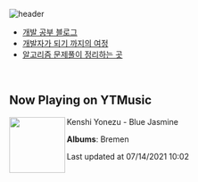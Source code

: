 ![header](https://capsule-render.vercel.app/api?type=waving&color=timeGradient&height=200&section=header&text=Mooneeᕕ(ᐛ)ᕗ&fontSize=40&animation=fadeIn)
- [개발 공부 블로그](https://mooneedev.netlify.app/)
- [개발자가 되기 까지의 여정](https://www.notion.so/mooneedev/4a78cf4af0a74c26a5880871ada05ddb)
- [알고리즘 문제풀이 정리하는 곳](https://www.notion.so/mooneedev/Algorithms-f47ea3f7bcd7444d834bcf6ce8c1cf78)

<br/>


## Now Playing on YTMusic

[<img align="left" width="100" src="https://lh3.googleusercontent.com/Ys6KyjCj55xJ4SKTbTlJzCNJ8IL60savwHsaiyLY03aV4WAivIlfNUWcVuHgp8Lbp0AVh665fIQCOxA">](https://music.youtube.com/watch?v=FckSkhUJx2Y)

Kenshi Yonezu - Blue Jasmine

**Albums**: Bremen

Last updated at 07/14/2021 10:02
